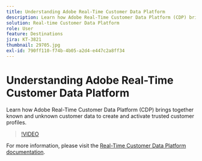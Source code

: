 ```yaml
---
title: Understanding Adobe Real-Time Customer Data Platform
description: Learn how Adobe Real-Time Customer Data Platform (CDP) brings together known and unknown customer data to create and activate trusted customer profiles.
solution: Real-time Customer Data Platform
role: User
feature: Destinations
jira: KT-3821
thumbnail: 29705.jpg
exl-id: 790ff110-f74b-4b05-a2d4-e447c2a8ff34
---
```

# Understanding Adobe Real-Time Customer Data Platform

Learn how Adobe Real-Time Customer Data Platform (CDP) brings together known and unknown customer data to create and activate trusted customer profiles.

>[!VIDEO](https://video.tv.adobe.com/v/29705?quality=12&learn=on)

For  more information, please visit the [Real-Time Customer Data Platform documentation](https://experienceleague.adobe.com/docs/experience-platform/rtcdp/overview.html).
